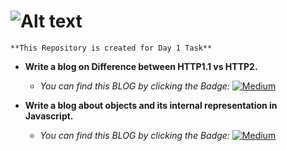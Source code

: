 # ![Alt text](https://miro.medium.com/v2/resize:fit:720/format:webp/1*x4sIvIGFNhFQadE4wDTCew.png)

`**This Repository is created for Day 1 Task**`


+ **Write a blog on Difference between HTTP1.1 vs HTTP2.**
   
    + *You can find this BLOG by clicking the Badge:*  [![Medium](https://img.shields.io/badge/Medium-12100E?style=for-the-badge&logo=medium&logoColor=white)](https://medium.com/@rharshva/difference-between-http1-1-vs-http2-ba724ca2a7cb) 

+ **Write a blog about objects and its internal representation in Javascript.** 
    
    + *You can find this BLOG by clicking the Badge:* [![Medium](https://img.shields.io/badge/Medium-12100E?style=for-the-badge&logo=medium&logoColor=white)](https://medium.com/@rharshva/objects-and-its-internal-representation-in-javascript-e8a7f6a70cb6)
    